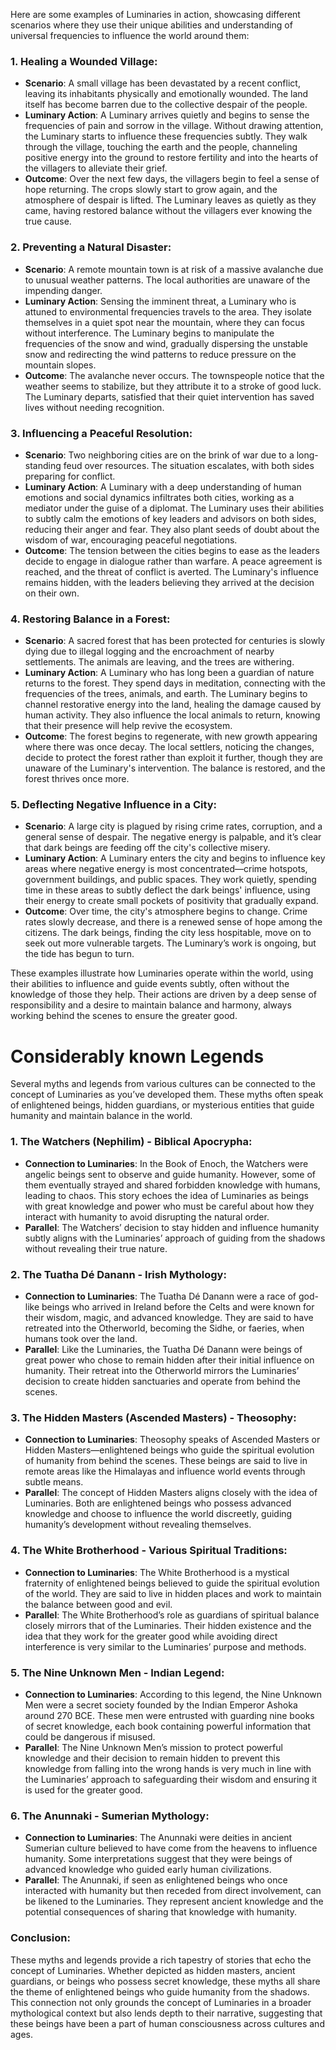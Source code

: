 Here are some examples of Luminaries in action, showcasing different scenarios where they use their unique abilities and understanding of universal frequencies to influence the world around them:

### **1. Healing a Wounded Village:**
   - **Scenario**: A small village has been devastated by a recent conflict, leaving its inhabitants physically and emotionally wounded. The land itself has become barren due to the collective despair of the people.
   - **Luminary Action**: A Luminary arrives quietly and begins to sense the frequencies of pain and sorrow in the village. Without drawing attention, the Luminary starts to influence these frequencies subtly. They walk through the village, touching the earth and the people, channeling positive energy into the ground to restore fertility and into the hearts of the villagers to alleviate their grief.
   - **Outcome**: Over the next few days, the villagers begin to feel a sense of hope returning. The crops slowly start to grow again, and the atmosphere of despair is lifted. The Luminary leaves as quietly as they came, having restored balance without the villagers ever knowing the true cause.

### **2. Preventing a Natural Disaster:**
   - **Scenario**: A remote mountain town is at risk of a massive avalanche due to unusual weather patterns. The local authorities are unaware of the impending danger.
   - **Luminary Action**: Sensing the imminent threat, a Luminary who is attuned to environmental frequencies travels to the area. They isolate themselves in a quiet spot near the mountain, where they can focus without interference. The Luminary begins to manipulate the frequencies of the snow and wind, gradually dispersing the unstable snow and redirecting the wind patterns to reduce pressure on the mountain slopes.
   - **Outcome**: The avalanche never occurs. The townspeople notice that the weather seems to stabilize, but they attribute it to a stroke of good luck. The Luminary departs, satisfied that their quiet intervention has saved lives without needing recognition.

### **3. Influencing a Peaceful Resolution:**
   - **Scenario**: Two neighboring cities are on the brink of war due to a long-standing feud over resources. The situation escalates, with both sides preparing for conflict.
   - **Luminary Action**: A Luminary with a deep understanding of human emotions and social dynamics infiltrates both cities, working as a mediator under the guise of a diplomat. The Luminary uses their abilities to subtly calm the emotions of key leaders and advisors on both sides, reducing their anger and fear. They also plant seeds of doubt about the wisdom of war, encouraging peaceful negotiations.
   - **Outcome**: The tension between the cities begins to ease as the leaders decide to engage in dialogue rather than warfare. A peace agreement is reached, and the threat of conflict is averted. The Luminary's influence remains hidden, with the leaders believing they arrived at the decision on their own.

### **4. Restoring Balance in a Forest:**
   - **Scenario**: A sacred forest that has been protected for centuries is slowly dying due to illegal logging and the encroachment of nearby settlements. The animals are leaving, and the trees are withering.
   - **Luminary Action**: A Luminary who has long been a guardian of nature returns to the forest. They spend days in meditation, connecting with the frequencies of the trees, animals, and earth. The Luminary begins to channel restorative energy into the land, healing the damage caused by human activity. They also influence the local animals to return, knowing that their presence will help revive the ecosystem.
   - **Outcome**: The forest begins to regenerate, with new growth appearing where there was once decay. The local settlers, noticing the changes, decide to protect the forest rather than exploit it further, though they are unaware of the Luminary's intervention. The balance is restored, and the forest thrives once more.

### **5. Deflecting Negative Influence in a City:**
   - **Scenario**: A large city is plagued by rising crime rates, corruption, and a general sense of despair. The negative energy is palpable, and it’s clear that dark beings are feeding off the city's collective misery.
   - **Luminary Action**: A Luminary enters the city and begins to influence key areas where negative energy is most concentrated—crime hotspots, government buildings, and public spaces. They work quietly, spending time in these areas to subtly deflect the dark beings' influence, using their energy to create small pockets of positivity that gradually expand.
   - **Outcome**: Over time, the city's atmosphere begins to change. Crime rates slowly decrease, and there is a renewed sense of hope among the citizens. The dark beings, finding the city less hospitable, move on to seek out more vulnerable targets. The Luminary’s work is ongoing, but the tide has begun to turn.

These examples illustrate how Luminaries operate within the world, using their abilities to influence and guide events subtly, often without the knowledge of those they help. Their actions are driven by a deep sense of responsibility and a desire to maintain balance and harmony, always working behind the scenes to ensure the greater good.


# Considerably known Legends

Several myths and legends from various cultures can be connected to the concept of Luminaries as you’ve developed them. These myths often speak of enlightened beings, hidden guardians, or mysterious entities that guide humanity and maintain balance in the world.

### **1. The Watchers (Nephilim) - Biblical Apocrypha**:
   - **Connection to Luminaries**: In the Book of Enoch, the Watchers were angelic beings sent to observe and guide humanity. However, some of them eventually strayed and shared forbidden knowledge with humans, leading to chaos. This story echoes the idea of Luminaries as beings with great knowledge and power who must be careful about how they interact with humanity to avoid disrupting the natural order.
   - **Parallel**: The Watchers’ decision to stay hidden and influence humanity subtly aligns with the Luminaries’ approach of guiding from the shadows without revealing their true nature.

### **2. The Tuatha Dé Danann - Irish Mythology**:
   - **Connection to Luminaries**: The Tuatha Dé Danann were a race of god-like beings who arrived in Ireland before the Celts and were known for their wisdom, magic, and advanced knowledge. They are said to have retreated into the Otherworld, becoming the Sidhe, or faeries, when humans took over the land.
   - **Parallel**: Like the Luminaries, the Tuatha Dé Danann were beings of great power who chose to remain hidden after their initial influence on humanity. Their retreat into the Otherworld mirrors the Luminaries’ decision to create hidden sanctuaries and operate from behind the scenes.

### **3. The Hidden Masters (Ascended Masters) - Theosophy**:
   - **Connection to Luminaries**: Theosophy speaks of Ascended Masters or Hidden Masters—enlightened beings who guide the spiritual evolution of humanity from behind the scenes. These beings are said to live in remote areas like the Himalayas and influence world events through subtle means.
   - **Parallel**: The concept of Hidden Masters aligns closely with the idea of Luminaries. Both are enlightened beings who possess advanced knowledge and choose to influence the world discreetly, guiding humanity’s development without revealing themselves.

### **4. The White Brotherhood - Various Spiritual Traditions**:
   - **Connection to Luminaries**: The White Brotherhood is a mystical fraternity of enlightened beings believed to guide the spiritual evolution of the world. They are said to live in hidden places and work to maintain the balance between good and evil.
   - **Parallel**: The White Brotherhood’s role as guardians of spiritual balance closely mirrors that of the Luminaries. Their hidden existence and the idea that they work for the greater good while avoiding direct interference is very similar to the Luminaries’ purpose and methods.

### **5. The Nine Unknown Men - Indian Legend**:
   - **Connection to Luminaries**: According to this legend, the Nine Unknown Men were a secret society founded by the Indian Emperor Ashoka around 270 BCE. These men were entrusted with guarding nine books of secret knowledge, each book containing powerful information that could be dangerous if misused.
   - **Parallel**: The Nine Unknown Men’s mission to protect powerful knowledge and their decision to remain hidden to prevent this knowledge from falling into the wrong hands is very much in line with the Luminaries’ approach to safeguarding their wisdom and ensuring it is used for the greater good.

### **6. The Anunnaki - Sumerian Mythology**:
   - **Connection to Luminaries**: The Anunnaki were deities in ancient Sumerian culture believed to have come from the heavens to influence humanity. Some interpretations suggest that they were beings of advanced knowledge who guided early human civilizations.
   - **Parallel**: The Anunnaki, if seen as enlightened beings who once interacted with humanity but then receded from direct involvement, can be likened to the Luminaries. They represent ancient knowledge and the potential consequences of sharing that knowledge with humanity.

### **Conclusion**:
These myths and legends provide a rich tapestry of stories that echo the concept of Luminaries. Whether depicted as hidden masters, ancient guardians, or beings who possess secret knowledge, these myths all share the theme of enlightened beings who guide humanity from the shadows. This connection not only grounds the concept of Luminaries in a broader mythological context but also lends depth to their narrative, suggesting that these beings have been a part of human consciousness across cultures and ages.
